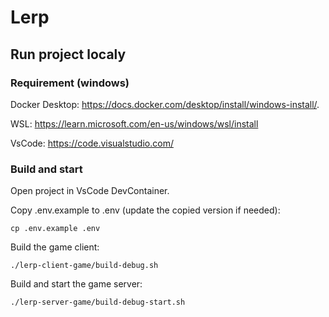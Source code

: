 # Lerp

## Run project localy


### Requirement (windows)

Docker Desktop: https://docs.docker.com/desktop/install/windows-install/.

WSL: https://learn.microsoft.com/en-us/windows/wsl/install

VsCode: https://code.visualstudio.com/

### Build and start

Open project in VsCode DevContainer.

Copy .env.example to .env (update the copied version if needed):

```
cp .env.example .env
```

Build the game client:

```
./lerp-client-game/build-debug.sh
```

Build and start the game server:

```
./lerp-server-game/build-debug-start.sh
```